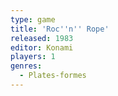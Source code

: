 ```yaml
---
type: game
title: 'Roc''n'' Rope'
released: 1983
editor: Konami
players: 1
genres:
  - Plates-formes
---
```

